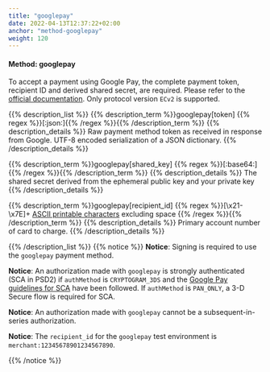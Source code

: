 ```yaml
---
title: "googlepay"
date: 2022-04-13T12:37:22+02:00
anchor: "method-googlepay"
weight: 120
---
```

#### Method: googlepay

To accept a payment using Google Pay, the complete payment token, recipient ID and derived shared secret, are required. Please refer to the [official documentation](https://developers.google.com/pay/api/web/guides/resources/payment-data-cryptography). Only protocol version `ECv2` is supported.

{{% description_list %}}
{{% description_term %}}googlepay[token] {{% regex %}}[\:json\:]{{% /regex %}}{{% /description_term %}}
{{% description_details %}}
Raw payment method token as received in response from Google. UTF-8 encoded serialization of a JSON dictionary.
{{% /description_details %}}

{{% description_term %}}googlepay[shared_key]  {{% regex %}}[\:base64\:]{{% /regex %}}{{% /description_term %}}
{{% description_details %}}
The shared secret derived from the ephemeral public key and your private key
{{% /description_details %}}

{{% description_term %}}googlepay[recipient_id] {{% regex %}}[\x21-\x7E]+ [ASCII printable characters](http://en.wikipedia.org/wiki/ASCII#ASCII_printable_characters) excluding space {{% /regex %}}{{% /description_term %}}
{{% description_details %}}
Primary account number of card to charge.
{{% /description_details %}}

{{% /description_list %}}
{{% notice %}}
**Notice**: Signing is required to use the `googlepay` payment method.

**Notice**: An authorization made with `googlepay` is strongly authenticated (SCA in PSD2) if `authMethod` is `CRYPTOGRAM_3DS` and the [Google Pay guidelines for SCA](https://developers.google.com/pay/api/android/guides/resources/sca) have been followed. If `authMethod` is `PAN_ONLY`, a 3-D Secure flow is required for SCA.

**Notice**: An authorization made with `googlepay` cannot be a subsequent-in-series authorization.

**Notice**: The `recipient_id` for the `googlepay` test environment is `merchant:12345678901234567890`.

{{% /notice %}}
